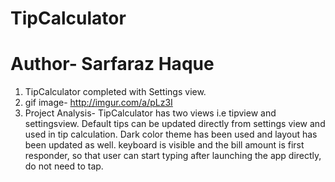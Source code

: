 # TipCalculator
# Author- Sarfaraz Haque

1. TipCalculator completed with Settings view. 
2. gif image-
http://imgur.com/a/pLz3I
3. Project Analysis- TipCalculator has two views i.e tipview and settingsview. Default tips can be updated directly from settings view and used in tip calculation. Dark color theme has been used and layout has been updated as well. keyboard is visible and the bill amount is first responder, so that user can start typing after launching the app directly, do not need to tap. 
